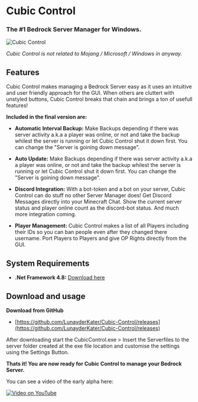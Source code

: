 # Cubic Control
### The #1 Bedrock Server Manager for Windows.
![Cubic Control](https://media.discordapp.net/attachments/1063801067072135220/1081858723548504065/image.png)

*Cubic Control is not related to Mojang / Microsoft / Windows in anyway.*


## Features

Cubic Control makes managing a Bedrock Server easy as it uses an intuitive and user friendly approach for the GUI.
When others are cluttert with unstyled buttons, Cubic Control breaks that chain and brings a ton of usefull features!

**Included in the final version are:**
+ **Automatic Interval Backup:** Make Backups depending if there was server activity a.k.a a player was online, or not and take the backup whilest the server is running or let Cubic Control shut it down first.
You can change the "Server is goining down message".

+ **Auto Update:** Make Backups depending if there was server activity a.k.a a player was online, or not and take the backup whilest the server is running or let Cubic Control shut it down first.
You can change the "Server is goining down message".

+ **Discord Integration:** With a bot-token and a bot on your server, Cubic Control can do stuff no other Server Manager does!
Get Discord Messages directly into your Minecraft Chat.
Show the current server status and player online count as the discord-bot status.
And much more integration coming.

+ **Player Management:** Cubic Control makes a list of all Players including their IDs so you can ban people even after they changed there username.
Port Players to Players and give OP Rights directly from the GUI.

## System Requirements
+ **.Net Framework 4.8:** [Download here](https://dotnet.microsoft.com/en-us/download/dotnet-framework/thank-you/net48-web-installer)

## Download and usage

**Download from GitHub**
+ [https://github.com/LunayderKater/Cubic-Control/releases](https://github.com/LunayderKater/Cubic-Control/releases)


After downloading start the CubicControl.exe > Insert the Serverfiles to the server folder created at the exe file location and customise the settings using the Settings Button.

**Thats it! You are now ready for Cubic Control to manage your Bedrock Server.**

You can see a video of the early alpha here:

[![Video on YouTube](http://img.youtube.com/vi/QpFP3HPr9B0/0.jpg)](http://www.youtube.com/watch?v=QpFP3HPr9B0 "Video on YouTube")
